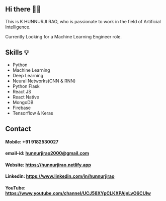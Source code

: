 ## Hi there 👋🏻

This is K HUNNURJI RAO, who is passionate to work in the field of Artificial Intelligence.

Currently Looking for a Machine Learning Engineer role.

## Skills 💡

- Python
- Machine Learning
- Deep Learning
- Neural Networks(CNN & RNN)
- Python Flask
- React JS
- React Native
- MongoDB
- Firebase
- Tensorflow & Keras

## Contact
#### Mobile: +91 9182530027
#### email-id: hunnurjirao2000@gmail.com
#### Website: https://hunnurjirao.netlify.app
#### Linkedin: https://www.linkedin.com/in/hunnurjirao
#### YouTube: https://www.youtube.com/channel/UCJ58XYpCLKXPAjnLvO6CUlw





